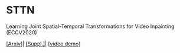 # STTN
Learning Joint Spatial-Temporal Transformations for Video Inpainting (ECCV2020)


[[Arxiv]]()|
[[Suppl.]]()|
[[video demo]](https://youtu.be/tgiWGdr1SnE)


